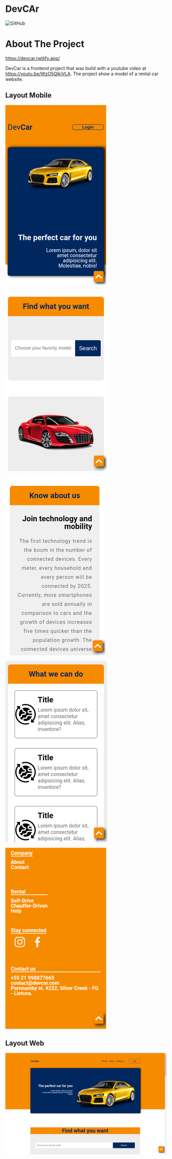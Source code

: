 # DevCAr

![GitHub](https://img.shields.io/github/license/gilrsantana/DevCar)

# About The Project

https://devcar.netlify.app/

DevCar is a frontend project that was build with a youtube video at https://youtu.be/WzO5QlkjVLA.
The project show a model of a rental car website.

## Layout Mobile
![mobile1](Img/Views/mobile-view.png)       

![mobile2](Img/Views/mobile-view2.png) 

![mobile3](Img/Views/mobile-view3.png)      

![mobile4](Img/Views/mobile-view4.png) 

![mobile5](Img/Views/mobile-view5.png) 



## Layout Web
![web](Img/Views/website-view.png)
